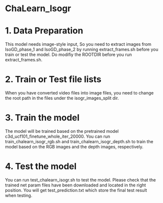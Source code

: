 # ChaLearn_Isogr

# 1. Data Preparation
This model needs image-style input, So you need to extract images from IsoGD_phase_1 and IsoGD_phase_2 by running extract_frames.sh before you train or test the model. Do modifiy the ROOTDIR before you run extract_frames.sh.

# 2. Train or Test file lists
When you have converted video files into image files, you need to change the root path in the files under the isogr_images_split dir.  

# 3. Train the model
The model will be trained based on the pretrained model c3d_ucf101_finetune_whole_iter_20000. You can run train_chalearn_isogr_rgb.sh and train_chalearn_isogr_depth.sh to train the model based on the RGB images and the depth images, respectively.

# 4. Test the model
You can run test_chalearn_isogr.sh to test the model. Please check that the trained net param files have been downloaded and located in the right position. You will get test_prediction.txt which store the final test result when testing. 
